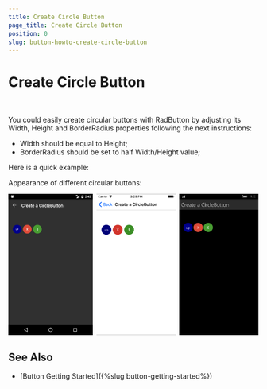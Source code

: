 ```yaml
---
title: Create Circle Button
page_title: Create Circle Button
position: 0
slug: button-howto-create-circle-button
---
```


# Create Circle Button

&nbsp;

You could easily create circular buttons with RadButton by adjusting its Width, Height and BorderRadius properties following the next instructions:

* Width should be equal to Height;
* BorderRadius should be set to half Width/Height value;

Here is a quick example:

<snippet id='button-circular-xaml'/>

Appearance of different circular buttons:

![Button Key Features Example](../images/button-howto-circlebutton.png)

## See Also

- [Button Getting Started]({%slug button-getting-started%})
